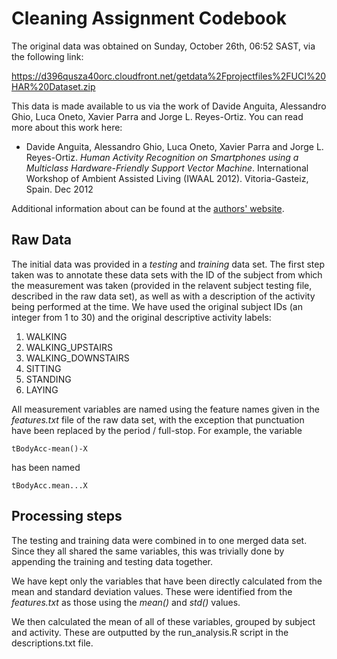 # Cleaning Assignment Codebook

The original data was obtained on Sunday, October 26th, 06:52 SAST, via the 
following link:

https://d396qusza40orc.cloudfront.net/getdata%2Fprojectfiles%2FUCI%20HAR%20Dataset.zip 
        
This data is made available to us via the work of Davide Anguita, Alessandro Ghio, Luca Oneto, Xavier Parra and Jorge L. Reyes-Ortiz. You can read more about this work here:

- Davide Anguita, Alessandro Ghio, Luca Oneto, Xavier Parra and Jorge L. Reyes-Ortiz. *Human Activity Recognition on Smartphones using a Multiclass Hardware-Friendly Support Vector Machine*. International Workshop of Ambient Assisted Living (IWAAL 2012). Vitoria-Gasteiz, Spain. Dec 2012
    
Additional information about can be found at the [authors' website](http://archive.ics.uci.edu/ml/datasets/Human+Activity+Recognition+Using+Smartphones).


## Raw Data
The initial data was provided in a *testing* and *training* data set. The first step
taken was to annotate these data sets with the ID of the subject from which the
measurement was taken (provided in the relavent subject testing file, described
in the raw data set), as well as with a description of the activity being performed
at the time. We have used the original subject IDs (an integer from 1 to 30) and
the original descriptive activity labels:

1. WALKING
1. WALKING_UPSTAIRS
1. WALKING_DOWNSTAIRS
1. SITTING
1. STANDING
1. LAYING

All measurement variables are named using the feature names given in the
*features.txt* file of the raw data set, with the exception that punctuation
have been replaced by the period / full-stop. For example, the variable

    tBodyAcc-mean()-X
    
has been named

    tBodyAcc.mean...X

## Processing steps

The testing and training data were combined in to one merged data set. Since 
they all shared the same variables, this was trivially done by appending the 
training and testing data together.
    
We have kept only the variables that have been directly calculated from the mean
and standard deviation values. These were identified from the *features.txt* 
as those using the *mean()* and *std()* values. 

We then calculated the mean of all of these variables, grouped by subject and 
activity. These are outputted by the run_analysis.R script in the descriptions.txt
file. 

